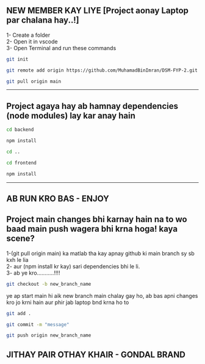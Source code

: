 ## NEW MEMBER KAY LIYE [Project aonay Laptop par chalana hay..!]
1- Create a folder <br>
2- Open it in vscode <br>
3- Open Terminal and run these commands <br>
```bash
git init
```
```bash
git remote add origin https://github.com/MuhamadBinImran/DSM-FYP-2.git
```
```bash
git pull origin main
```

---

## Project agaya hay ab hamnay dependencies (node modules) lay kar anay hain

```bash
cd backend
```
```bash
npm install
```
```bash
cd ..
```
```bash
cd frontend
```
```bash
npm install
```
---

## AB RUN KRO BAS - ENJOY

## Project main changes bhi karnay hain na to wo baad main push wagera bhi krna hoga! kaya scene?
1-(git pull origin main) ka matlab tha kay apnay github ki main branch sy sb kxh le lia <br>
2- aur (npm install kr kay) sari dependencies bhi le li. <br>
3- ab ye kro...........!!!!

```bash
git checkout -b new_branch_name
```
ye ap start main hi aik new branch main chalay gay ho, ab bas apni changes kro jo krni hain aur phir jab laptop bnd krna ho to
```bash
git add .
```
```bash
git commit -m "message"
```
```bash
git push origin new_branch_name
```

## JITHAY PAIR OTHAY KHAIR - GONDAL BRAND
